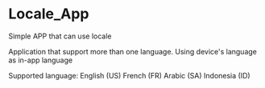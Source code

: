 # Locale_App
Simple APP that can use locale

Application that support more than one language.
Using device's language as in-app language

Supported language:
English (US)
French (FR)
Arabic (SA)
Indonesia (ID)
